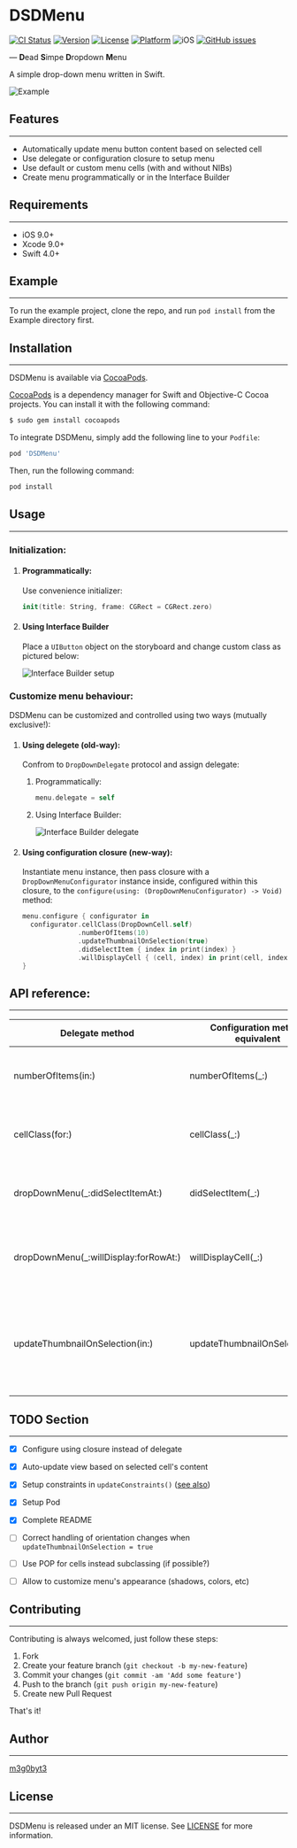 # DSDMenu

[![CI Status](https://img.shields.io/travis/m3g0byt3/DSDMenu.svg?style=flat)](https://travis-ci.org/m3g0byt3/DSDMenu)
[![Version](https://img.shields.io/cocoapods/v/DSDMenu.svg?style=flat)](https://cocoapods.org/pods/DSDMenu)
[![License](https://img.shields.io/cocoapods/l/DSDMenu.svg?style=flat)](https://cocoapods.org/pods/DSDMenu)
[![Platform](https://img.shields.io/cocoapods/p/DSDMenu.svg?style=flat)](https://cocoapods.org/pods/DSDMenu)
![iOS](https://img.shields.io/badge/iOS-9.0-green.svg)
[![GitHub issues](https://img.shields.io/github/issues/m3g0byt3/DSDMenu.svg?style=flat)](https://github.com/m3g0byt3/DSDMenu)



— **D**ead **S**impe **D**ropdown **M**enu

A simple drop-down menu written in Swift.

![Example]


## Features
---
* Automatically update menu button content based on selected cell
* Use delegate or configuration closure to setup menu
* Use default or custom menu cells (with and without NIBs)
* Create menu programmatically or in the Interface Builder



## Requirements
---
* iOS 9.0+
* Xcode 9.0+
* Swift 4.0+



## Example
---
To run the example project, clone the repo, and run `pod install` from the Example directory first.



## Installation
---
DSDMenu is available via [CocoaPods].

[CocoaPods] is a dependency manager for Swift and Objective-C Cocoa projects. You can install it with the following command:

```bash
$ sudo gem install cocoapods
```

To integrate DSDMenu, simply add the following line to your `Podfile`:

```ruby
pod 'DSDMenu'
```

Then, run the following command:

```bash
pod install
```



## Usage
---
### Initialization:
1. #### Programmatically:

	Use convenience initializer:
	
	```swift
	init(title: String, frame: CGRect = CGRect.zero)
	```
	
2. #### Using Interface Builder
	
	Place a `UIButton` object on the storyboard and change custom class as pictured below:
	
	![Interface Builder setup]

### Customize menu behaviour:

DSDMenu can be customized and controlled using two ways (mutually exclusive!):

1. #### Using delegete (old-way):
	Confrom to `DropDownDelegate` protocol and assign delegate:
	1. Programmatically:

		```swift
		menu.delegate = self
		```
		
	2. Using Interface Builder:
		
		![Interface Builder delegate]
	
2. #### Using configuration closure (new-way):

	Instantiate menu instance, then pass closure with a `DropDownMenuConfigurator` instance inside, configured within this closure, to the `configure(using: (DropDownMenuConfigurator) -> Void)` method:
	
	```swift
   menu.configure { configurator in
      configurator.cellClass(DropDownCell.self)
                  .numberOfItems(10)
                  .updateThumbnailOnSelection(true)
                  .didSelectItem { index in print(index) }
                  .willDisplayCell { (cell, index) in print(cell, index) }
   }
	```



## API reference:
---

| Delegate method                        | Configuration method equivalent | Description                                                                                 |
|----------------------------------------|--------------------------------|---------------------------------------------------------------------------------------------|
| numberOfItems(in:)                     | numberOfItems(\_:)             | Asks the delegate for the number of items in menu                                           |
| cellClass(for:)                        | cellClass(\_:)                 | Asks the delegate for the cell class used in menu                                           |
| dropDownMenu(\_:didSelectItemAt:)      | didSelectItem(\_:)             | Tells the delegate that the item in the menu was tapped                                     |
| dropDownMenu(\_:willDisplay:forRowAt:) | willDisplayCell(\_:)           | Tells the delegate that the cell in the menu is about to be displayed                       |
| updateThumbnailOnSelection(in:)        | updateThumbnailOnSelection(_:) | Asks the delegate whether the menu should update thumbnail image automatically on selection |



## TODO Section
---
- [x] Configure using closure instead of delegate
- [x] Auto-update view based on selected cell's content
- [x] Setup constraints in `updateConstraints()` ([see also])
- [x] Setup Pod
- [x] Complete README
- [ ] Correct handling of orientation changes when `updateThumbnailOnSelection = true`
- [ ] Use POP for cells instead subclassing (if possible?)
- [ ] Allow to customize menu's appearance (shadows, colors, etc)



## Contributing
---
Contributing is always welcomed, just follow these steps:

1. Fork
2. Create your feature branch (`git checkout -b my-new-feature`)
3. Commit your changes (`git commit -am 'Add some feature'`)
4. Push to the branch (`git push origin my-new-feature`)
5. Create new Pull Request

That's it!



## Author
---
[m3g0byt3]



## License
---
DSDMenu is released under an MIT license. See [LICENSE] for more information.



[//]: #
[LICENSE]: 	<https://github.com/m3g0byt3/dsdmenu/blob/master/LICENSE>
[m3g0byt3]: 	<https://github.com/m3g0byt3>
[See also]: <https://stackoverflow.com/questions/34295577/where-to-add-auto-layout-constraints-code-within-a-custom-uiview>
[CocoaPods]: <https://cocoapods.org>
[Example]: <https://raw.githubusercontent.com/m3g0byt3/DSDMenu/master/Images/example.gif>
[Interface Builder setup]: <https://raw.githubusercontent.com/m3g0byt3/DSDMenu/master/Images/ib-setup.png>
[Interface Builder delegate]: <https://raw.githubusercontent.com/m3g0byt3/DSDMenu/master/Images/ib-delegate.png>

